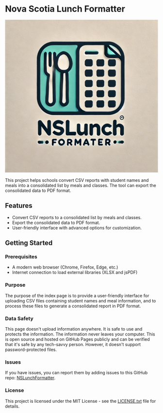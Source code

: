 # Nova Scotia Lunch Formatter

![NSLunch Formatter Logo](logo.png)

This project helps schools convert CSV reports with student names and meals into
a consolidated list by meals and classes. The tool can export the consolidated
data to PDF format.

## Features

-   Convert CSV reports to a consolidated list by meals and classes.
-   Export the consolidated data to PDF format.
-   User-friendly interface with advanced options for customization.

## Getting Started

### Prerequisites

-   A modern web browser (Chrome, Firefox, Edge, etc.)
-   Internet connection to load external libraries (XLSX and jsPDF)

### Purpose

The purpose of the index page is to provide a user-friendly interface for
uploading CSV files containing student names and meal information, and to
process these files to generate a consolidated report in PDF format.

### Data Safety

This page doesn't upload information anywhere. It is safe to use and protects
the information. The information never leaves your computer. This is open source
and hosted on GitHub Pages publicly and can be verified that it's safe by any
tech-savvy person. However, it doesn't support password-protected files.

### Issues

If you have issues, you can report them by adding issues to this GitHub repo:
[NSLunchFormatter](https://github.com/Shereef/NSLunchFormatter/issues).

### License

This project is licensed under the MIT License - see the
[LICENSE.txt](LICENSE.txt) file for details.
